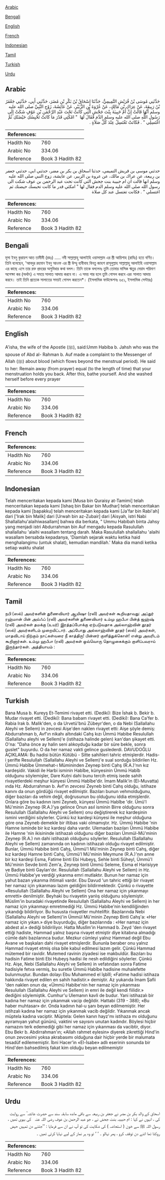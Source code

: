 [Arabic](#arabic)

[Bengali](#bengali)

[English](#english)

[French](#french)

[Indonesian](#indonesian)

[Tamil](#tamil)

[Turkish](#turkish)

[Urdu](#urdu)

## Arabic


<div dir="rtl" lang="ar" style={{fontSize:'larger',backgroundColor:'#f8f9fa',padding:20}}>
حَدَّثَنِي مُوسَى بْنُ قُرَيْشٍ التَّمِيمِيُّ، حَدَّثَنَا إِسْحَاقُ بْنُ بَكْرِ بْنِ مُضَرَ، حَدَّثَنِي أَبِي، حَدَّثَنِي جَعْفَرُ بْنُ رَبِيعَةَ، عَنْ عِرَاكِ بْنِ مَالِكٍ، عَنْ عُرْوَةَ بْنِ الزُّبَيْرِ، عَنْ عَائِشَةَ، زَوْجِ النَّبِيِّ صلى الله عليه وسلم أَنَّهَا قَالَتْ إِنَّ أُمَّ حَبِيبَةَ بِنْتَ جَحْشٍ الَّتِي كَانَتْ تَحْتَ عَبْدِ الرَّحْمَنِ بْنِ عَوْفٍ شَكَتْ إِلَى رَسُولِ اللَّهِ صلى الله عليه وسلم الدَّمَ فَقَالَ لَهَا ‏ "‏ امْكُثِي قَدْرَ مَا كَانَتْ تَحْبِسُكِ حَيْضَتُكِ ثُمَّ اغْتَسِلِي ‏"‏ ‏.‏ فَكَانَتْ تَغْتَسِلُ عِنْدَ كُلِّ صَلاَةٍ ‏.‏
</div>
<div style={{backgroundColor:'#f8f9fa',padding:20, marginBottom: 10}}><table> <thead> <tr> <th>References:</th> <th></th> </tr> </thead> <tbody><tr><td>Hadith No</td><td>760</td></tr><tr><td>Arabic No</td><td>334.06</td></tr><tr><td>Reference</td><td>Book 3 Hadith 82</td></tr></tbody></table></div>


<div dir="rtl" lang="ar" style={{fontSize:'larger',backgroundColor:'#f8f9fa',padding:20}}>
حدثني موسى بن قريش التميمي، حدثنا اسحاق بن بكر بن مضر، حدثني ابي، حدثني جعفر بن ربيعة، عن عراك بن مالك، عن عروة بن الزبير، عن عايشة، زوج النبي صلى الله عليه وسلم انها قالت ان ام حبيبة بنت جحش التي كانت تحت عبد الرحمن بن عوف شكت الى رسول الله صلى الله عليه وسلم الدم فقال لها " امكثي قدر ما كانت تحبسك حيضتك ثم اغتسلي " . فكانت تغتسل عند كل صلاة
</div>
<div style={{backgroundColor:'#f8f9fa',padding:20, marginBottom: 10}}><table> <thead> <tr> <th>References:</th> <th></th> </tr> </thead> <tbody><tr><td>Hadith No</td><td>760</td></tr><tr><td>Arabic No</td><td>334.06</td></tr><tr><td>Reference</td><td>Book 3 Hadith 82</td></tr></tbody></table></div>

## Bengali


<div dir="ltr" lang="bn" style={{fontSize:'larger',backgroundColor:'#f8f9fa',padding:20}}>
মূসা ইবনু কুরায়শ আত তামীমী (রহঃ) ..... নবী সাল্লাল্লাহু আলাইহি ওয়াসাল্লাম এর স্ত্রী আয়িশাহ (রাযিঃ) হতে বর্ণিত। তিনি বলেছেন, 'আবদুর রহমান ইবনু আওফ এর স্ত্রী উম্মু হাবীবাহ বিনতু জাহশ রাসূলুল্লাহ সাল্লাল্লাহু আলাইহি ওয়াসাল্লাম এর কাছে এসে তার রক্ত প্রদরের অসুবিধার কথা বলল। তিনি তাকে বললেনঃ তুমি তোমার মাসিক ঋতুর মেয়াদ পরিমাণ অপেক্ষা কর (অর্থাৎ) এ সময়ে সালাত আদায় করবে না। এ সময় পার হলে তুমি গোসল করবে এরং সালাত আদায় করবে। তাই তিনি প্রত্যেক সালাতের সময়ই গোসল করতেন*। (ইসলামিক ফাউন্ডেশনঃ ৬৫১, ইসলামিক সেন্টারঃ)
</div>
<div style={{backgroundColor:'#f8f9fa',padding:20, marginBottom: 10}}><table> <thead> <tr> <th>References:</th> <th></th> </tr> </thead> <tbody><tr><td>Hadith No</td><td>760</td></tr><tr><td>Arabic No</td><td>334.06</td></tr><tr><td>Reference</td><td>Book 3 Hadith 82</td></tr></tbody></table></div>

## English


<div dir="ltr" lang="en" style={{fontSize:'larger',backgroundColor:'#f8f9fa',padding:20}}>
A'isha, the wife of the Apostle (ﷺ), said:Umm Habiba b. Jahsh who was the spouse of Abd al- Rahman b. Auf made a complaint to the Messenger of Allah (ﷺ) about blood (which flows beyond the menstrual period). He said to her: Remain away (from prayer) equal (to the length of time) that your menstruation holds you back. After this, bathe yourself. And she washed herself before every prayer
</div>
<div style={{backgroundColor:'#f8f9fa',padding:20, marginBottom: 10}}><table> <thead> <tr> <th>References:</th> <th></th> </tr> </thead> <tbody><tr><td>Hadith No</td><td>760</td></tr><tr><td>Arabic No</td><td>334.06</td></tr><tr><td>Reference</td><td>Book 3 Hadith 82</td></tr></tbody></table></div>

## French


<div dir="ltr" lang="fr" style={{fontSize:'larger',backgroundColor:'#f8f9fa',padding:20}}>

</div>
<div style={{backgroundColor:'#f8f9fa',padding:20, marginBottom: 10}}><table> <thead> <tr> <th>References:</th> <th></th> </tr> </thead> <tbody><tr><td>Hadith No</td><td>760</td></tr><tr><td>Arabic No</td><td>334.06</td></tr><tr><td>Reference</td><td>Book 3 Hadith 82</td></tr></tbody></table></div>

## Indonesian


<div dir="ltr" lang="id" style={{fontSize:'larger',backgroundColor:'#f8f9fa',padding:20}}>
Telah menceritakan kepada kami [Musa bin Quraisy at-Tamimi] telah menceritakan kepada kami [Ishaq bin Bakar bin Mudhar] telah menceritakan kepada kami [bapakku] telah menceritakan kepada kami [Ja'far bin Rabi'ah] dari ['Irak bin Malik] dari [Urwah bin az-Zubair] dari [Aisyah, istri Nabi Shallallahu'alaihiwasallam] bahwa dia berkata, " Ummu Habibah binta Jahsy yang menjadi istri Abdurrahman bin Auf mengadu kepada Rasulullah shallallahu 'alaihi wasallam tentang darah. Maka Rasulullah shallallahu 'alaihi wasallam bersabda kepadanya, 'Diamlah sejarak waktu ketika haid menghalangimu (untuk shalat), kemudian mandilah.' Maka dia mandi ketika setiap waktu shalat
</div>
<div style={{backgroundColor:'#f8f9fa',padding:20, marginBottom: 10}}><table> <thead> <tr> <th>References:</th> <th></th> </tr> </thead> <tbody><tr><td>Hadith No</td><td>760</td></tr><tr><td>Arabic No</td><td>334.06</td></tr><tr><td>Reference</td><td>Book 3 Hadith 82</td></tr></tbody></table></div>

## Tamil


<div dir="ltr" lang="ta" style={{fontSize:'larger',backgroundColor:'#f8f9fa',padding:20}}>
நபி (ஸல்) அவர்களின் துணைவியார் ஆயிஷா (ரலி) அவர்கள் கூறியதாவது: அப்துர் ரஹ்மான் பின் அவ்ஃப் (ரலி) அவர்களின் துணைவியார் உம்மு ஹபீபா பின்த் ஜஹ்ஷ் (ரலி) அவர்கள் தமக்கு (உயர்) இரத்தப்போக்கு ஏற்படுவதாக அல்லாஹ்வின் தூதர் (ஸல்) அவர்களிடம் முறையிட்டார். அப்போது அல்லாஹ்வின் தூதர் (ஸல்) அவர்கள், மாதவிடாய் நிற்கும் நாட்கள்வரை நீ காத்திரு! பின்னர் குளித்துக்கொள்! என்று அவரிடம் கூறினார்கள். உம்மு ஹபீபா (ரலி) அவர்கள் ஒவ்வொரு தொழுகைக்கும் குளிப்பவராய் இருந்தார்கள். அத்தியாயம் :
</div>
<div style={{backgroundColor:'#f8f9fa',padding:20, marginBottom: 10}}><table> <thead> <tr> <th>References:</th> <th></th> </tr> </thead> <tbody><tr><td>Hadith No</td><td>760</td></tr><tr><td>Arabic No</td><td>334.06</td></tr><tr><td>Reference</td><td>Book 3 Hadith 82</td></tr></tbody></table></div>

## Turkish


<div dir="ltr" lang="tr" style={{fontSize:'larger',backgroundColor:'#f8f9fa',padding:20}}>
Bana Musa b. Kureyş Et-Temimi rivayet etti. (Dediki): Bize İshak b. Bekir b. Mudar rivayet etti. (Dediki): Bana babam rivayet etti. (Dediki): Bana Ca'fer b. Rabia Irak b. Malik'den, o da Urvetü'bnü Zübeyr'den, o da Nebi (Sallallahu Aleyhi ve Sellem) in zevcesi Aişe'den naklen rivayet etti: Aişe şöyle demiş: Abdurrahman b, Avf'ın nikahı altındaki Cahş kızı Ümmü Habibe Resulullah (Sallallahu aleyhi ve Sellem)'e (istihaza halinde gelen) kan'dan şikayet etti. O'na: "Daha önce ay halin seni alıkoyduğu kadar bir süre bekle, sonra guslet" buyurdu. O da her namaz vakti gelince guslederdi. DAVUDOĞLU AÇIKLAMA: Bu hadisi bütün Kütübü - Sitte sahihleri tahric etmişlerdir. Hadis-i şerifte Resulullah (Sallallahu Aleyhi ve Sellem)'e sual sorduğu bildirilen Hz. Ümmü Habîbe Ümmehat-ı Mümininden Zeynep binti Cahş (R.A.)'nın kız kardeşidir. Vakidi ile Harbi isminin Habîbe, künyesinin Ümmü Habîb olduğunu söylemişler, Dare Kutni dahi bunu tercih etmiş isede sahih rivayetlerdeki meşhur künyesi Ümmü Habîbe'dir. İmam Malik'in (El-Muvatta) ında Hz. Abdurrahman b. Avf'ın zevcesi Zeyneb binti Cahş olduğu, istihaze kanını da onun gördüğü rivayet edilmiştir. Bazıları bunun vehmolduğunu, diğer bazıları da vehim değil, doğrusunun bu olduğunu iddia etmişlerdir. Onlara göre bu kadının ismi Zeyneb, künyesi Ümmü Habîbe 'dir. Ümü'l Mü'minin Zeynep (R.A.)'ya gelince Onun asıl isminin Birre olduğunu sonra Resulullah (Sallallahu Aleyhi ve Sellem) onu değiştirerek kız kardeşinin ismini verdiğini söylerler. Çünkü kız kardeşi künyesi ile meşhur olduğuna göre ona Zeyneb demekle bir iltibas vaki olmamıştır. Hz. Ümmü Habibe 'nin Hamne isminde bir kız kardeşi daha vardır. Ulemadan bazıları Ümmü Habibe ile Hamne 'nin ikisininde istihazalı olduğunu diğer bazıları Ümmül-Mü'minin Zeynep (R.A.) nın dahi istihazalı olduğunu söylerler. Resulullah (Sallallahu Aleyhi ve Sellem) zamanında on kadının istihazalı olduğu rivayet edilmiştir. Bunlar, Ümmü Habibe binti Cahş, Ümmü'l Mü'minin Zeynep binti Cahş, diğer kız kardeşi Hamne binti Cahş, Ümmü'l Mü'minin Meymune (R.A.)'nın anne bir kız kardeşi Esma, Fatime bin­ti Ebi Hubeyş, Sehle binti Süheyl, Ümmü'l Mü'minin Sevde binti Zem'a, Zeynep binti Ümmü Seleme, Esma el Harisiyye ve Badiye binti Gaylan'dır. Resulullah (Sallallahu Aleyhi ve Sellem) in Hz. Ümmü Habibe'ye verdiği yıkanma emri mutlaktır. Bunun her namaz için yahut bazan yıkanma ihtimali vardır. Ebu Davud 'un tahric ettiği bir rivayet her namaz için yıkanması lazım geldiğini bildirmektedir. Çünkü o rivayette «Resulullah (Sallallahu Aleyhi ve Sellem) Ona her namaz için yıkanmayı emretti» denilmiştir. Beyhaki bu rivayetin yanlış olduğunu söylemiştir. Müslim'in buradaki rivayetinde Resulullah (Sallallahu Aleyhi ve Sellem) in her namaz için yıkanmayı emretmediği Hz. Ümmü Habibe'nin kendiliğinden yıkandığı bildirliyor. Bu hususta rivayetler muhteliftir. Bazılarında Nebi (Sallallahu Aleyhi ve Sellem)'in Ümmül Mü'minin Zeynep Binti Cahş'a: «Her namaz için yıkan.» diye buyurduğu, diğer bazılarında : «Her namaz için abdest al.» dediği bildiriliyor. Hatta Muslîm'in Hammad b. Zeyd 'den rivayet ettiği hadiste, Hammad yalnız başına rivayet etmiştir diye kitabına almadığı cümle dahi bazılarınca budur. Mezkur cümleyi yalnız Hammad değil Ebu Avane ve başkaları dahi rivayet etmişlerdir. Bununla beraber onu yalnız Hammad rivayet etmiş olsa bile kabul edilmesi lazım gelir. Çünkü Hammad mütemed bir ravidir. Mutemed ravinin ziyadesi ise makbuldür. Bazıları bu hadisin Fatime binti Ebi Hubeyş hadisi ile nesh edildiğini söylerler. Çünkü Hz. Aişe, Nebi (Sallallahu Aleyhi ve Sellem) in vefatından sonra Fatime hadisiyle fetva vermiş, bu suretle Ümmü Habîbe hadisine muhalefette bulunmuştur. Bundan dolayı Ebu Muhammed el îşbîlî; «Fatime hadisi istihaza hakkında rivayet edilen en sahih hadistir.» demiştir. Az yukarıda İmam Şafii 'den naklen onun da; «Ümmü Habibe'nin her namaz için yıkanması Resulullah (Sallallahu Aleyhi ve Sellem) in emri ile değil kendi fiilidir.» dediğini söylemiştik. Cumhur'u Ulemanın kavli de budur. Yani istihazalı bir kadına her namaz için yıkanmak vacip değildir. Hattabi (319 - 388); «Bu haber muhtasar» dır. Onda kadının hal-u şanı beyan edilmemiştir. Her istihzalı kadına her namaz için yıkanmak vacib değildir. Yıkanmak ancak müptela kadına vaciptir. Müptela: Gelen kanın hayz'mı istihaza mı olduğunu ayıramıyan yahut gününü, vaktini ve sayısını unutan kadındır. Böylesi hiçbir namazını terk edemediği gibi her namaz için yıkanması da vacibtir, diyor. Ebu Bekr b. Abdirrahman'ın; «Allah rahmet eylesin» diyerek zikrettiği Hind'in onun zevcesimi yoksa akrabasımı olduğuna dair hiçbir yerde bir malumata tesadüf edilememiştir. İbni Hacer'in «El-İsabe» adlı eserinin sonunda bir Hind'den bahsedilmiş fakat kim olduğu beyan edilmemiştir
</div>
<div style={{backgroundColor:'#f8f9fa',padding:20, marginBottom: 10}}><table> <thead> <tr> <th>References:</th> <th></th> </tr> </thead> <tbody><tr><td>Hadith No</td><td>760</td></tr><tr><td>Arabic No</td><td>334.06</td></tr><tr><td>Reference</td><td>Book 3 Hadith 82</td></tr></tbody></table></div>

## Urdu


<div dir="rtl" lang="ur" style={{fontSize:'larger',backgroundColor:'#f8f9fa',padding:20}}>
اسحاق کے والد بکر بن مضر نے جعفر بن ربیعہ سے باقی ماندہ سابقہ سند سے حضرت عائشہ ؓ سے روایت کی ، انہوں نے کہا : ام حبیبہ بنت جحش نے ، جو عبد الرحمن بن عوف ‌رضی ‌اللہ ‌عنہ ‌ ‌ کی بیوی تھیں ، رسول اللہ ﷺ سے خون ( استحاضہ ) کی شکایت کی تو آپ نے ان سے فرمایا : ’’جتنے دن تمہیں حیض روکتا تھا اتنے دن توقف کرو ، پھر نہالو ۔ ‘ ‘ تو وہ ہر نماز کے لیے نہایا کرتی تھیں ۔
</div>
<div style={{backgroundColor:'#f8f9fa',padding:20, marginBottom: 10}}><table> <thead> <tr> <th>References:</th> <th></th> </tr> </thead> <tbody><tr><td>Hadith No</td><td>760</td></tr><tr><td>Arabic No</td><td>334.06</td></tr><tr><td>Reference</td><td>Book 3 Hadith 82</td></tr></tbody></table></div>